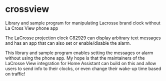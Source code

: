 # crossview
Library and sample program for manipulating Lacrosse brand clock without La Cross View phone app

The LaCrosse projection clock C82929 can display arbitrary text messages and has an app that can
also set or enable/disable the alarm.

This library and sample program enables setting the messages or alarm without using the phone app.
My hope is that the maintainers of the LaCrosse View integration for Home Assistant can build on
this and allow users to send info to their clocks, or even change their wake-up time based on traffic!
